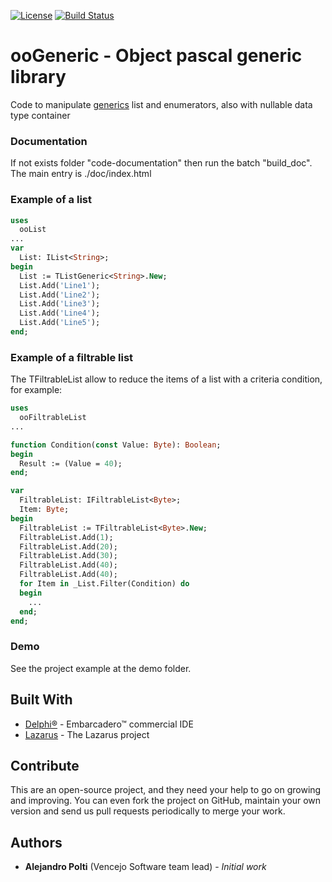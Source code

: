 [![License](https://img.shields.io/badge/License-BSD%203--Clause-blue.svg)](https://opensource.org/licenses/BSD-3-Clause)
[![Build Status](https://travis-ci.org/VencejoSoftware/ooGeneric.svg?branch=master)](https://travis-ci.org/VencejoSoftware/ooGeneric)

# ooGeneric - Object pascal generic library
Code to manipulate [generics](https://en.wikipedia.org/wiki/Generic_programming) list and enumerators, also with nullable data type container

### Documentation
If not exists folder "code-documentation" then run the batch "build_doc". The main entry is ./doc/index.html

### Example of a list
```pascal
uses
  ooList
...
var
  List: IList<String>;
begin
  List := TListGeneric<String>.New;
  List.Add('Line1');
  List.Add('Line2');
  List.Add('Line3');
  List.Add('Line4');
  List.Add('Line5');
end;
```

### Example of a filtrable list
The TFiltrableList allow to reduce the items of a list with a criteria condition, for example:

```pascal
uses
  ooFiltrableList
...

function Condition(const Value: Byte): Boolean;
begin
  Result := (Value = 40);
end;

var
  FiltrableList: IFiltrableList<Byte>;
  Item: Byte;
begin
  FiltrableList := TFiltrableList<Byte>.New;
  FiltrableList.Add(1);
  FiltrableList.Add(20);
  FiltrableList.Add(30);
  FiltrableList.Add(40);
  FiltrableList.Add(40);
  for Item in _List.Filter(Condition) do
  begin
    ...
  end;
end;
```

### Demo
See the project example at the demo folder.

## Built With
* [Delphi&reg;](https://www.embarcadero.com/products/rad-studio) - Embarcadero&trade; commercial IDE
* [Lazarus](https://www.lazarus-ide.org/) - The Lazarus project

## Contribute
This are an open-source project, and they need your help to go on growing and improving.
You can even fork the project on GitHub, maintain your own version and send us pull requests periodically to merge your work.

## Authors
* **Alejandro Polti** (Vencejo Software team lead) - *Initial work*